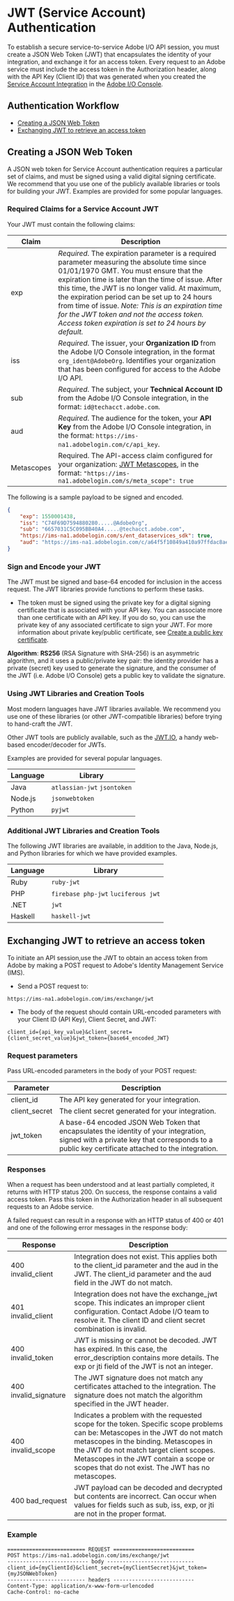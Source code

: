 
# JWT (Service Account) Authentication

To establish a secure service-to-service Adobe I/O API session, you must create a JSON Web Token (JWT) that encapsulates the identity of your integration, and exchange it for an access token. Every request to an Adobe service must include the access token in the Authorization header, along with the API Key (Client ID) that was generated when you created the [Service Account Integration](../AuthenticationOverview/ServiceAccountIntegration.md) in the [Adobe I/O Console](https://console.adobe.io/).


## Authentication Workflow

- [Creating a JSON Web Token](#creating-a-json-web-token)
- [Exchanging JWT to retrieve an access token](#exchanging-jwt-to-retrieve-an-access-token)

## Creating a JSON Web Token

A JSON web token for Service Account authentication requires a particular set of claims, and must be signed using a valid digital signing certificate. We recommend that you use one of the publicly available libraries or tools for building your JWT. Examples are provided for some popular languages.


### Required Claims for a Service Account JWT
Your JWT must contain the following claims:

Claim |	Description
---- | ----
exp |	*Required*. The expiration parameter is a required parameter measuring the absolute time since 01/01/1970 GMT. You must ensure that the expiration time is later than the time of issue. After this time, the JWT is no longer valid. At maximum, the expiration period can be set up to 24 hours from time of issue. *Note: This is an expiration time for the JWT token and not the access token. Access token expiration is set to 24 hours by default.*
iss |	*Required*. The issuer, your **Organization ID** from the Adobe I/O Console integration, in the format `org_ident@AdobeOrg`. Identifies your organization that has been configured for access to the Adobe I/O API. 
sub |	*Required*. The subject, your **Technical Account ID** from the Adobe I/O Console integration,  in the format: `id@techacct.adobe.com`.
aud |	*Required*. The audience for the token, your **API Key** from the Adobe I/O Console integration, in the format: `https://ims-na1.adobelogin.com/c/api_key`.
Metascopes | Required. The API-access claim configured for your organization: [JWT Metascopes](Scopes.md), in the format: `"https://ims-na1.adobelogin.com/s/meta_scope": true`

The following is a sample payload to be signed and encoded.

```json
{
    "exp": 1550001438,
    "iss": "C74F69D7594880280.....@AdobeOrg",
    "sub": "6657031C5C095BB40A4.....@techacct.adobe.com",
    "https://ims-na1.adobelogin.com/s/ent_dataservices_sdk": true,
    "aud": "https://ims-na1.adobelogin.com/c/a64f5f10849a410a97ffdac8ae1....."
}
```

### Sign and Encode your JWT
The JWT must be signed and base-64 encoded for inclusion in the access request. The JWT libraries provide functions to perform these tasks.

- The token must be signed using the private key for a digital signing certificate that is associated with your API key. You can associate more than one certificate with an API key. If you do so, you can use the private key of any associated certificate to sign your JWT. For more information about private key/public certificate, see [Create a public key certificate](../AuthenticationOverview/ServiceAccountIntegration.md#step-2-create-a-public-key-certificate).

**Algorithm**: **RS256** (RSA Signature with SHA-256) is an asymmetric algorithm, and it uses a public/private key pair: the identity provider has a private (secret) key used to generate the signature, and the consumer of the JWT (i.e. Adobe I/O Console) gets a public key to validate the signature. 

### Using JWT Libraries and Creation Tools
Most modern languages have JWT libraries available. We recommend you use one of these libraries (or other JWT-compatible libraries) before trying to hand-craft the JWT.

Other JWT tools are publicly available, such as the [JWT.IO](https://jwt.io/), a handy web-based encoder/decoder for JWTs.

Examples are provided for several popular languages.

Language | Library 
---- | ---- 
Java | `atlassian-jwt` `jsontoken`
Node.js | `jsonwebtoken`
Python | `pyjwt`

### Additional JWT Libraries and Creation Tools
The following JWT libraries are available, in addition to the Java, Node.js, and Python libraries for which we have provided examples.

Language | Library
---- | ----
Ruby | `ruby-jwt`
PHP | `firebase php-jwt` `luciferous jwt`
.NET | `jwt`
Haskell | `haskell-jwt`

## Exchanging JWT to retrieve an access token

To initiate an API session,use the JWT to obtain an access token from Adobe by making a POST request to Adobe's Identity Management Service (IMS).

- Send a POST request to:

```https://ims-na1.adobelogin.com/ims/exchange/jwt```

- The body of the request should contain URL-encoded parameters with your Client ID (API Key), Client Secret, and JWT:

```client_id={api_key_value}&client_secret={client_secret_value}&jwt_token={base64_encoded_JWT}```

### Request parameters
Pass URL-encoded parameters in the body of your POST request:

Parameter | Description
---- | ----
client_id | The API key generated for your integration.
client_secret | The client secret generated for your integration.
jwt_token | A base-64 encoded JSON Web Token that encapsulates the identity of your integration, signed with a private key that corresponds to a public key certificate attached to the integration.

### Responses
When a request has been understood and at least partially completed, it returns with HTTP status 200. On success, the response contains a valid access token. Pass this token in the Authorization header in all subsequent requests to an Adobe service.

A failed request can result in a response with an HTTP status of 400 or 401 and one of the following error messages in the response body:

Response | Description
---- | ----
400 invalid_client | Integration does not exist. This applies both to the client_id parameter and the aud in the JWT. The client_id parameter and the aud field in the JWT do not match.
401 invalid_client | Integration does not have the exchange_jwt scope. This indicates an improper client configuration. Contact Adobe I/O team to resolve it. The client ID and client secret combination is invalid.
400 invalid_token | JWT is missing or cannot be decoded. JWT has expired. In this case, the error_description contains more details. The exp or jti field of the JWT is not an integer.
400 invalid_signature | The JWT signature does not match any certificates attached to the integration. The signature does not match the algorithm specified in the JWT header.
400 invalid_scope | Indicates a problem with the requested scope for the token. Specific scope problems can be: Metascopes in the JWT do not match metascopes in the binding. Metascopes in the JWT do not match target client scopes. Metascopes in the JWT contain a scope or scopes that do not exist. The JWT has no metascopes.
400 bad_request | JWT payload can be decoded and decrypted but contents are incorrect. Can occur when values for fields such as sub, iss, exp, or jti are not in the proper format.

### Example

```
========================= REQUEST ==========================
POST https://ims-na1.adobelogin.com/ims/exchange/jwt
-------------------------- body ----------------------------
client_id={myClientId}&client_secret={myClientSecret}&jwt_token={myJSONWebToken}
------------------------- headers --------------------------
Content-Type: application/x-www-form-urlencoded
Cache-Control: no-cache
```
